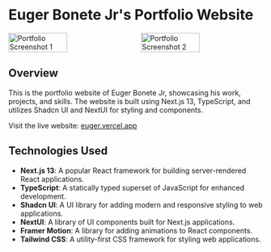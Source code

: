 # Euger Bonete Jr's Portfolio Website

<div style="display: flex; justify-content: space-between;">
    <img src="https://scontent.fceb2-2.fna.fbcdn.net/v/t1.15752-9/387525328_137069139467829_4376785497513963048_n.png?_nc_cat=104&ccb=1-7&_nc_sid=ae9488&_nc_eui2=AeEIKnpU7j3XGj7RiPAVZFLKlXyTbczfCUmVfJNtzN8JSQZCU9rWdM6oMraGgeejSihDOJsHr804c--s2Ljtgg5p&_nc_ohc=wzMxquTbXSoAX-xeQ_r&_nc_ht=scontent.fceb2-2.fna&oh=03_AdRZK9x05qXy60qr0myVyhRodRtjQJJaWCZeab9btdduDw&oe=654B6F4F" alt="Portfolio Screenshot 1" width="48%">
    <img src="https://scontent.fceb2-2.fna.fbcdn.net/v/t1.15752-9/387519757_165739213257147_5279983770873368814_n.png?_nc_cat=104&ccb=1-7&_nc_sid=ae9488&_nc_eui2=AeFt33BqRYdMIqF-G7FEQLJL-i-bLwvQ5rD6L5svC9DmsGV6NQhfvzKJ7W9wF5_hp9C6s1v6M94kIPaj2W7LmHdE&_nc_ohc=-yp6h_GbwIEAX8s0Blq&_nc_ht=scontent.fceb2-2.fna&oh=03_AdRUDyySteGyXPrv2G0eBu4CZQRyNfNlZyRzR5dmaPtMZA&oe=654B7EBB" alt="Portfolio Screenshot 2" width="48%">
</div>

## Overview

This is the portfolio website of Euger Bonete Jr, showcasing his work, projects, and skills. The website is built using Next.js 13, TypeScript, and utilizes Shadcn UI and NextUI for styling and components.

Visit the live website: [euger.vercel.app](https://euger.vercel.app)

## Technologies Used

- **Next.js 13**: A popular React framework for building server-rendered React applications.
- **TypeScript**: A statically typed superset of JavaScript for enhanced development.
- **Shadcn UI**: A UI library for adding modern and responsive styling to web applications.
- **NextUI**: A library of UI components built for Next.js applications.
- **Framer Motion**: A library for adding animations to React components.
- **Tailwind CSS**: A utility-first CSS framework for styling web applications.

